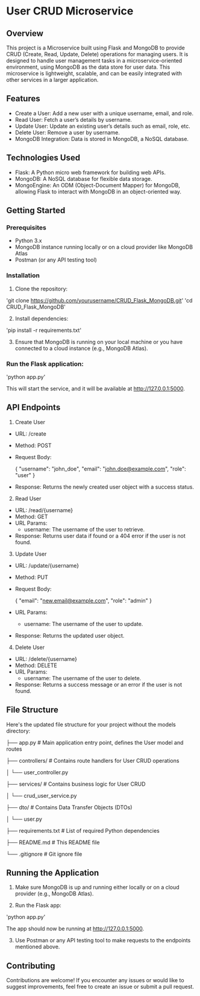 # User CRUD Microservice

## Overview

This project is a Microservice built using Flask and MongoDB to provide CRUD (Create, Read, Update, Delete) operations for managing users. It is designed to handle user management tasks in a microservice-oriented environment, using MongoDB as the data store for user data. This microservice is lightweight, scalable, and can be easily integrated with other services in a larger application.

## Features

* Create a User: Add a new user with a unique username, email, and role.
* Read User: Fetch a user’s details by username.
* Update User: Update an existing user’s details such as email, role, etc.
* Delete User: Remove a user by username.
* MongoDB Integration: Data is stored in MongoDB, a NoSQL database.

## Technologies Used

* Flask: A Python micro web framework for building web APIs.
* MongoDB: A NoSQL database for flexible data storage.
* MongoEngine: An ODM (Object-Document Mapper) for MongoDB, allowing Flask to interact with MongoDB in an object-oriented way.

## Getting Started

### Prerequisites

* Python 3.x
* MongoDB instance running locally or on a cloud provider like MongoDB Atlas
* Postman (or any API testing tool)

### Installation

1. Clone the repository:

  'git clone https://github.com/yourusername/CRUD_Flask_MongoDB.git'
  'cd CRUD_Flask_MongoDB'

2. Install dependencies:

  'pip install -r requirements.txt'

3. Ensure that MongoDB is running on your local machine or you have connected to a cloud instance (e.g., MongoDB Atlas).

### Run the Flask application:

  'python app.py'

This will start the service, and it will be available at http://127.0.0.1:5000.

## API Endpoints

1. Create User

* URL: /create

* Method: POST

* Request Body:

  {
    "username": "john_doe",
    "email": "john.doe@example.com",
    "role": "user"
  }

* Response: Returns the newly created user object with a success status.

2. Read User

* URL: /read/{username}
* Method: GET
* URL Params:
  * username: The username of the user to retrieve.
* Response: Returns user data if found or a 404 error if the user is not found.

3. Update User

* URL: /update/{username}
* Method: PUT
* Request Body:

  {
    "email": "new.email@example.com",
    "role": "admin"
  }

* URL Params:
  * username: The username of the user to update.
* Response: Returns the updated user object.

4. Delete User

* URL: /delete/{username}
* Method: DELETE
* URL Params:
  * username: The username of the user to delete.
* Response: Returns a success message or an error if the user is not found.

## File Structure

Here's the updated file structure for your project without the models directory:

  ├── app.py                 # Main application entry point, defines the User model and routes

  ├── controllers/           # Contains route handlers for User CRUD operations

  │   └── user_controller.py

  ├── services/              # Contains business logic for User CRUD

  │   └── crud_user_service.py

  ├── dto/                   # Contains Data Transfer Objects (DTOs)

  │   └── user.py

  ├── requirements.txt       # List of required Python dependencies

  ├── README.md              # This README file

  └── .gitignore             # Git ignore file

## Running the Application

1. Make sure MongoDB is up and running either locally or on a cloud provider (e.g., MongoDB Atlas).

2. Run the Flask app:

  'python app.py'

The app should now be running at http://127.0.0.1:5000.

3. Use Postman or any API testing tool to make requests to the endpoints mentioned above.

## Contributing

Contributions are welcome! If you encounter any issues or would like to suggest improvements, feel free to create an issue or submit a pull request.
